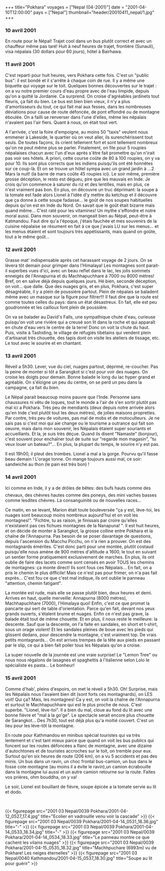 +++
title="Pokhara"
voyages = ["Nepal (04-2001)"]
date = "2001-04-10T12:00:00"
pays = ["Nepal"]
thumbnail="header/20010411_nepal/1.jpg"
+++
### 10 avril 2001

 En route pour le Népal! Trajet cool dans un bus plutôt correct et avec un 
chauffeur même pas taré! Huit à neuf heures de trajet, frontière (Sunauli), 
visa népalais (30 dollars pour 60 jours), hôtel à Bairhawa. 

### 11 avril 2001

C'est reparti pour huit heures, vers Pokhara cette fois. C'est un "public bus": 
il est bondé et il s'arrête à chaque coin de rue. Il y a même une biquette qui 
voyage sur le toit. Quelques bonnes découvertes sur le trajet : on a vu notre 
premier cours d'eau propre avec de l'eau limpide, depuis qu'on a quitté la Jordanie. 
Ca surprend. On croise d'agréables jardinets tout fleuris, ça fait du bien. 
Le bus est bien bien vieux, il n'y a plus d'amortisseurs du tout, ce qui fait 
mal aux fesses, dans les nombreuses déviations pour cause de route défoncée, 
de pont effondré ou de montagne éboulée. On a failli se renverser dans l'une 
d'elles, même les népalais n'avaient pas l'air fiers. Quant à nous, on était 
tout vert. 

A l'arrivée, c'est la foire d'empoigne, au moins 50 "taxis" veulent nous emmener 
à Lakeside, le quartier où on veut aller, ils surenchérissent tout seuls. De 
toutes façons, ils crient tellement fort et sont tellement nombreux qu'on ne 
peut même plus se parler. Finalement, on file pour 5 roupies népalaises chacun 
avec l'un d'eux après s'être fait promettre qu'on n'irait pas voir ses hôtels. 
A priori, cette course coûte de 80 à 100 roupies, on y va pour 10. Ils sont 
plus corrects que les indiens puisqu'ils ont été honnêtes sur ce coup-là. Et 
on se trouve un hôtel sympa avec un grand jardin à ...2 Mars la nuit! (la barre 
de mars coûte 45 roupies ici). Le soir même, première grosse déception, le resto 
est dégueu, pire que les mauvais en Inde. Je crois qu'on commence à saturer 
du riz et des lentilles, mais en plus, ce n'est vraiment pas bon. En plus, on 
découvre un truc déprimant: la soupe à la tomate est fade alors Lionel à l'idée 
d'y mettre du ketchup et il découvre que ça donne à cette soupe fadasse... le 
goût de nos soupes habituelles depuis qu'on est en Inde du Nord. On savait que 
le goût était bizarre mais quand même... C'est raté pour les vitamines! Un mythe 
s'effondre et notre moral aussi. Dans mon souvenir, on mangeait bien au Népal, 
peut-être à Katmandou. Faut dire qu'a l'époque, j'étais fauchée et mes souvenirs 
de la cuisine népalaise se résument en fait à ce que j'avais LU sur les menus... 
et les menus étaient et sont toujours très appétissants, mais quand on goûte, 
tout a le même goût...

### 12 avril 2001

Grasse mat' indispensable après cet harassant voyage de 2 jours. On se lèvera 
tôt demain pour grimper dans l'Himalaya! Les montagnes sont parait-il superbes 
vues d'ici, avec un beau reflet dans le lac, les jolis sommets enneigés de l'Annapurna 
et du Machhapuchhare à 7000 ou 8000 mètres! Bref, on en salive déjà depuis quelques 
jours. Hé bien, seconde déception, on voit... que dalle. Que des nuages gris, 
et en plus, Pokhara, c'est super désagréable, il y a plein de poussière partout. 
Plein de népalais se baladent même avec un masque sur la figure pour filtrer!!! 
Il faut dire que la route est comme toutes celles du pays: dans un état désastreux. 
En fait, elle est peu goudronnée et les cailloux font plein de poussière. 

On va se balader au David's Falls, une sympathique chute d'eau, curieuse puisqu'on 
voit une rivière qui a creusé son lit dans la roche et qui apparaît en chute 
d'eau vers le centre de la terre! Donc on voit la chute du haut. Puis, visite 
à Tashiding, le village de réfugiés tibétains qui vendent plein d'artisanat 
très chouette, des tapis dont on visite les ateliers de tissage, etc. Le tout 
avec le sourire et en chantant.

### 13 avril 2001

Réveil a 5h30. Lever, vue du ciel, nuages partout, déprimé, re-coucher. Pas 
la peine de monter si tôt a Sarangkot si c'est pour voir des nuages. On croise 
les doigts pour demain. Bonne balade le long du lac hyper grand et agréable. 
On s'éloigne un peu du centre, on se perd un peu dans la campagne, ça fait du 
bien.

Le Népal parait beaucoup moins pauvre que l'Inde. Personne sans chaussures 
ni vêtu de loques, tout le monde a l'air de s'en sortir plutôt pas mal ici a 
Pokhara. Très peu de mendiants (deux depuis notre arrivée alors qu'en Inde c'est 
plutôt tout les deux mètres), de jolies maisons proprettes. Par contre, très 
peu de voitures, pas mal de mobs et de motoculteurs. Je ne sais pas si c'est 
moi qui aie change ou le tourisme a outrance qui fait son oeuvre, mais dans 
mon souvenir, les Népalais étaient super souriants et accueillants. Et la, je 
suis très déçue. Quand ils disent "Namaste" (bonjour), c'est souvent pour enchaîner 
tout de suite sur "regarde mon magasin", "tu veux louer un bateau?"... En plus, 
la plupart du temps, le sourire n'y est pas.

Il est 19h00, il pleut des trombes. Lionel a mal a la gorge. Pourvu qu'il fasse 
beau demain ! L'orage tonne. On mange toujours aussi mal, ce soir: sandwiche 
au thon (le pain est très bon) !

### 14 avril 2001

 Ici comme en Inde, il y a de drôles de bêtes: des bufs hauts comme des chevaux, 
des chèvres hautes comme des poneys, des mini vaches basses comme lesdites chèvres. 
La consanguinité ou de nouvelles races... 

Ce matin, en se levant, Marion était toute bouleversée "ça y est, lève-toi, 
les nuages sont beaucoup moins nombreux aujourd'hui et on voit les montagnes!". 
"Fichtre, tu as raison, je finissais par croire qu'elles n'existaient pas ces 
fichues montagnes de la Nanapuna! ". Il est huit heures, et on décide de monter 
à Sarangkot, la grosse colline entre Pokhara et la chaîne de l'Annapurna. Pas 
besoin de se poser davantage de questions, depuis l'ascension du Macchu Picchu, 
on n'a rien a prouver. On est des montagnards émérites. C'est donc parti pour 
une montée, plutôt costaud puisqu'elle nous amène de 900 mètres d'altitude a 
1600, le tout en suivant un sentier forme pratiquement exclusivement de marches. 
En plus, ils ont oublie de faire des lacets comme sont censés en avoir TOUS 
les chemins de montagnes: ça monte direct! Ils sont fous ces Népalais... En 
fait, on a pris le chemin le plus difficile! Mais ce n'est pas pour frimer, 
on n'a pas fait exprès... C'est fou ce que c'est mal indique, ils ont oublie 
le panneau "attention, chemin fatigant". 

La montée est rude, mais elle se passe plutôt bien, deux heures et demi. Arrives 
en haut, quelle merveille: Annapurna (8000 mètres), Machhapuchhare (7000), l'Himalaya 
quoi! Enfin, c'est ce que promet la pancarte qui sert de table d'orientation. 
Parce qu'en fait, devant nos yeux grands ouverts, s'étalent brume et nuages. 
Enfin ce n'est pas grave, la balade était tout de même chouette. Et en plus, 
il nous reste le meilleure: la descente. Sauf que la descente, on l'a faite 
en sandales, en short et t-shirt, sous un orage violent! Et les sandales pleines 
de boue avec les pieds qui glissent dedans, pour descendre la montagne, c'est 
vraiment top. De vrais petits montagnards... On est arrives trempes de la tête 
aux pieds en passant par le slip, ce qui a bien fait poiler tous les Népalais 
qu'on a croise. 

La super nouvelle de la journée est une vraie surprise! Le "Lemon Tree" ou 
nous nous régalons de lasagnes et spaghettis à l'italienne selon Lolo le spécialiste 
es pasta... Le bonheur! 

### 15 avril 2001

Comme d'hab', pleins d'espoirs, on met le réveil a 5h30. Oh! Surprise, mais 
les Népalais nous l'avaient bien dit (sont forts ces montagnards), on LES voit! 
Qui ça? Mais, les montagnes! Ca y est, on voit la chaîne de l'Annapurna et surtout 
le Machhapuchhare qui est le plus proche de nous. C'est superbe. "Lionel, lève-toi". 
Il a bien du mal, cloue au fond du lit avec une bonne fièvre et "mal à la go'ge". 
Le spectacle serait encore plus chouette de Sarangkot... Des 7h30, tout est 
déjà plus qu'a moitié couvert. C'est un lieu pour les lève-tôt la montagne.

En route pour Kathmandou en minibus spécial touristes qui va très lentement 
et c'est tant mieux parce que quand on voit les bus publics qui foncent sur 
les routes défoncées a flanc de montagne, avec une dizaine d'autochtones et 
de touristes accroches sur le toit, on tremble pour eux. Surtout qu'en six heures 
de route (206 km), on a vu 5 accidents et pas des minis. Un bus dans un ravin, 
un choc frontal bus-camion, un bus dans le fosse cote montagne (au moins il 
a évite le ravin),un camion écrabouille dans la montagne lui aussi et un autre 
camion retourne sur la route. Faites vos prières, ohm bouddha, on y va! 

Le soir, Lionel est bouillant de fièvre, soupe épicée a la tomate servie au 
lit et dodo.

&nbsp;


<div id="TOTO">{{< figurepage src="2001 03 Nepal/0039 Pokhara/2001-04-12_0527_17.4.jpg" title="Ecolier en vadrouille venu voir la cascade"  >}}
{{< figurepage src="2001 03 Nepal/0039 Pokhara/2001-04-14_0531_18.36.jpg" title="-"  >}}
{{< figurepage src="2001 03 Nepal/0039 Pokhara/2001-04-14_0533_18.34.jpg" title="-"  >}}
{{< figurepage src="2001 03 Nepal/0039 Pokhara/2001-04-14_0534_18.33.jpg" title="Le panneau montre ce que cachent les vilains nuages"  >}}
{{< figurepage src="2001 03 Nepal/0039 Pokhara/2001-04-15_0535_18.32.jpg" title="Machhpuchare (6993m) vu de Pokhare! Les neiges éternelles"  >}}
{{< figurepage src="2001 03 Nepal/0040 Kathmandou/2001-04-15_0537_18.30.jpg" title="Soupe au lit pour guérir"  >}}
</DIV>

